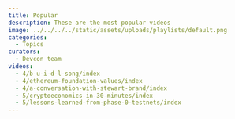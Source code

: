 ```yaml
---
title: Popular
description: These are the most popular videos
image: ../../../../static/assets/uploads/playlists/default.png
categories:
  - Topics
curators:
  - Devcon team
videos:
  - 4/b-u-i-d-l-song/index
  - 4/ethereum-foundation-values/index
  - 4/a-conversation-with-stewart-brand/index
  - 5/cryptoeconomics-in-30-minutes/index
  - 5/lessons-learned-from-phase-0-testnets/index
---
```

